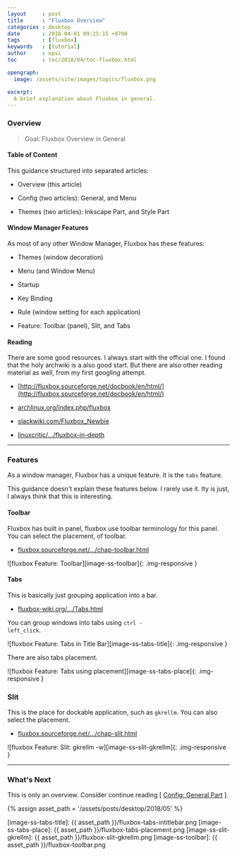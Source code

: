 ```yaml
---
layout     : post
title      : "Fluxbox Overview"
categories : desktop
date       : 2018-04-01 09:25:15 +0700
tags       : [fluxbox]
keywords   : [tutorial]
author     : epsi
toc        : toc/2018/04/toc-fluxbox.html 

opengraph:
  image: /assets/site/images/topics/fluxbox.png

excerpt:
  A brief explanation about Fluxbox in general.
---
```


### Overview

> Goal: Fluxbox Overview in General

#### Table of Content

This guidance structured into separated articles:

*	Overview (this article)

*	Config (two articles): General, and Menu

*	Themes (two articles): Inkscape Part, and Style Part

#### Window Manager Features

As most of any other Window Manager, Fluxbox has these features:

*	Themes (window decoration)

*	Menu (and Window Menu)

*	Startup

*	Key Binding

*	Rule (window setting for each application)

*	Feature: Toolbar (panel), Slit, and Tabs

#### Reading

There are some good resources.
I always start with the official one.
I found that the holy archwiki is a also good start.
But there are also other reading material as well, from my first googling attempt.

*	[http://fluxbox.sourceforge.net/docbook/en/html/](http://fluxbox.sourceforge.net/docbook/en/html/)

*	[archlinux.org/index.php/fluxbox](https://wiki.archlinux.org/index.php/fluxbox)

*	[slackwiki.com/Fluxbox_Newbie](https://www.slackwiki.com/Fluxbox_Newbie)

*	[linuxcritic/.../fluxbox-in-depth](https://linuxcritic.wordpress.com/2009/08/03/fluxbox-in-depth-mad-customization-and-other-tips/)

-- -- --

### Features

As a window manager, Fluxbox has a unique feature.
It is the <code>tabs</code> feature.

This guidance doesn't explain these features below.
I rarely use it.
Ity is just, I always think that this is interesting.

#### Toolbar

Fluxbox has built in panel, fluxbox use toolbar terminology for this panel.
You can select the placement, of toolbar.

*	[fluxbox.sourceforge.net/.../chap-toolbar.html](http://fluxbox.sourceforge.net/docbook/en/html/chap-toolbar.html)

![fluxbox Feature: Toolbar][image-ss-toolbar]{: .img-responsive }

#### Tabs

This is basically just grouping application into a bar.

*	[fluxbox-wiki.org/.../Tabs.html](http://fluxbox-wiki.org/category/howtos/en/Tabs.html)

You can group windows into tabs using <code>ctrl - left_click</code>.

![fluxbox Feature: Tabs in Title Bar][image-ss-tabs-title]{: .img-responsive }

There are also tabs placement.

![fluxbox Feature: Tabs using placement][image-ss-tabs-place]{: .img-responsive }

### Slit

This is the place for dockable application, such as <code>gkrellm</code>.
You can also select the placement.

*	[fluxbox.sourceforge.net/.../chap-slit.html](http://fluxbox.sourceforge.net/docbook/en/html/chap-slit.html)

![fluxbox Feature: Slit: gkrellm -w][image-ss-slit-gkrellm]{: .img-responsive }

-- -- --

### What's Next

This is only an overview.
Consider continue reading [ [Config: General Part][local-part-config] ].



[//]: <> ( -- -- -- links below -- -- -- )
{% assign asset_path = '/assets/posts/desktop/2018/05' %}

[dotfiles-tutor]:  https://gitlab.com/epsi-rns/dotfiles/tree/master/fluxbox/config

[local-part-config]:  /desktop/2018/04/03/fluxbox-config.html

[image-ss-tabs-title]:    {{ asset_path }}/fluxbox-tabs-intitlebar.png
[image-ss-tabs-place]:    {{ asset_path }}/fluxbox-tabs-placement.png
[image-ss-slit-gkrellm]:  {{ asset_path }}/fluxbox-slit-gkrellm.png
[image-ss-toolbar]:       {{ asset_path }}/fluxbox-toolbar.png

